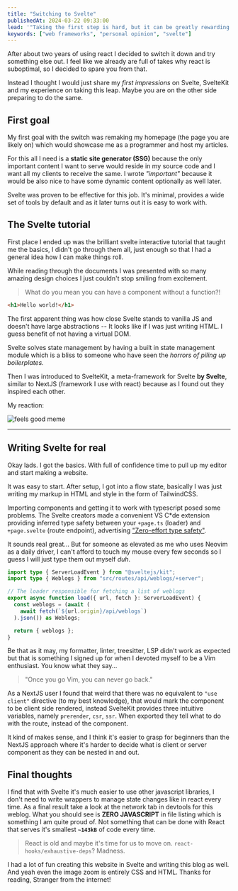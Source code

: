 ```yaml
---
title: "Switching to Svelte"
publishedAt: 2024-03-22 09:33:00
lead: '"Taking the first step is hard, but it can be greatly rewarding." -- Said by a React dev'
keywords: ["web frameworks", "personal opinion", "svelte"]
---
```


After about two years of using react I decided to switch it down and try something else out. I feel like we already are full of takes why react is suboptimal, so I decided to spare you from that.

Instead I thought I would just share my _first impressions_ on Svelte, SvelteKit and my experience on taking this leap. Maybe you are on the other side preparing to do the same.

## First goal

My first goal with the switch was remaking my homepage (the page you are likely on) which would showcase me as a programmer and host my articles.

For this all I need is a **static site generator (SSG)** because the only important content I want to serve would reside in my source code and I want all my clients to receive the same. I wrote _"important"_ because it would be also nice to have some dynamic content optionally as well later.

Svelte was proven to be effective for this job. It's minimal, provides a wide set of tools by default and as it later turns out it is easy to work with.

## The Svelte tutorial

First place I ended up was the brilliant svelte interactive tutorial that taught me the basics, I didn't go through them all, just enough so that I had a general idea how I can make things roll.

While reading through the documents I was presented with so many amazing design choices I just couldn't stop smiling from excitement.

> What do you mean you can have a component without a function?!

```html
<h1>Hello world!</h1>
```

The first apparent thing was how close Svelte stands to vanilla JS and doesn't have large abstractions -- It looks like if I was just writing HTML. I guess benefit of not having a virtual DOM.

Svelte solves state management by having a built in state management module which is a bliss to someone who have seen the _horrors of piling up boilerplates._

Then I was introduced to SvelteKit, a meta-framework for Svelte **by Svelte**, similar to NextJS (framework I use with react) because as I found out they inspired each other.

My reaction:

![feels good meme](/images/feels-good-meme.png)

---

## Writing Svelte for real

Okay lads. I got the basics. With full of confidence time to pull up my editor and start making a website.

It was easy to start. After setup, I got into a flow state, basically I was just writing my markup in HTML and style in the form of TailwindCSS.

Importing components and getting it to work with typescript posed some problems. The Svelte creators made a convenient VS C\*de extension providing inferred type safety between your `+page.ts` (loader) and `+page.svelte` (route endpoint), advertising ["Zero-effort type safety"](https://svelte.dev/blog/zero-config-type-safety).

It sounds real great... But for someone as elevated as me who uses Neovim as a daily driver, I can't afford to touch my mouse every few seconds so I guess I will just type them out myself _duh_.

```ts
import type { ServerLoadEvent } from "@sveltejs/kit";
import type { Weblogs } from "src/routes/api/weblogs/+server";

// The loader responsible for fetching a list of weblogs
export async function load({ url, fetch }: ServerLoadEvent) {
  const weblogs = (await (
    await fetch(`${url.origin}/api/weblogs`)
  ).json()) as Weblogs;

  return { weblogs };
}
```

Be that as it may, my formatter, linter, treesitter, LSP didn't work as expected but that is something I signed up for when I devoted myself to be a Vim enthusiast. You know what they say...

> "Once you go Vim, you can never go back."

As a NextJS user I found that weird that there was no equivalent to `"use client"` directive (to my best knowledge), that would mark the component to be client side rendered, instead SvelteKit provides three intuitive variables, namely `prerender`, `csr`, `ssr`. When exported they tell what to do with the route, instead of the component.

It kind of makes sense, and I think it's easier to grasp for beginners than the NextJS approach where it's harder to decide what is client or server component as they can be nested in and out.

## Final thoughts

I find that with Svelte it's much easier to use other javascript libraries, I don't need to write wrappers to manage state changes like in react every time. As a final result take a look at the network tab in devtools for this weblog. What you should see is **ZERO JAVASCRIPT** in file listing which is something I am quite proud of. Not something that can be done with React that serves it's smallest **`~143kB`** of code every time.

> React is old and maybe it's time for us to move on. `react-hooks/exhaustive-deps`? Madness.

I had a lot of fun creating this website in Svelte and writing this blog as well. And yeah even the image zoom is entirely CSS and HTML. Thanks for reading, Stranger from the internet!
